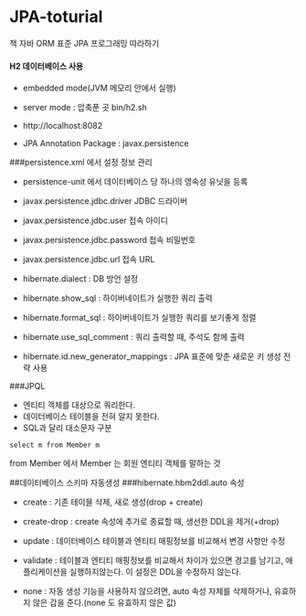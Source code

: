 # JPA-toturial
책 자바 ORM 표준 JPA 프로그래밍 따라하기

#### H2 데이터베이스 사용 
- embedded mode(JVM 메모리 안에서 실행)
- server mode : 압축푼 곳 bin/h2.sh
- http://localhost:8082


- JPA Annotation Package : javax.persistence


###persistence.xml 에서 설정 정보 관리
* persistence-unit 에서 데이터베이스 당 하나의 영속성 유닛을 등록

* javax.persistence.jdbc.driver JDBC 드라이버
* javax.persistence.jdbc.user 접속 아이디
* javax.persistence.jdbc.password 접속 비밀번호
* javax.persistence.jdbc.url 접속 URL

* hibernate.dialect : DB 방언 설정
* hibernate.show_sql : 하이버네이트가 실행한 쿼리 출력
* hibernate.format_sql : 하이버네이트가 실행한 쿼리를 보기좋게 정렬
* hibernate.use_sql_comment : 쿼리 출력할 때, 주석도 함께 출력
* hibernate.id.new_generator_mappings : JPA 표준에 맞춘 새로운 키 생성 전략 사용

###JPQL
- 엔티티 객체를 대상으로 쿼리한다.
- 데이터베이스 테이블을 전혀 알지 못한다.
- SQL과 달리 대소문자 구분

```
select m from Member m
```
from Member 에서 Member 는 회원 엔티티 객체를 말하는 것

##데이터베이스 스키마 자동생성
###hibernate.hbm2ddl.auto 속성
* create : 기존 테이믈 삭제, 새로 생성(drop + create)
* create-drop : create 속성에 추가로 종료할 때, 생선한 DDL을 제거(+drop)
* update : 데이터베이스 테이블과 엔티티 매핑정보를 비교해서 변경 사항만 수정
* validate : 테이블과 엔티티 매핑정보를 비교해서 차이가 있으면 경고를 남기고, 애플리케이션을 실행하지않는다.
이 설정은 DDL을 수정하지 않는다.

* none : 자동 생성 기능을 사용하지 않으려면, auto 속성 자체를 삭제하거나, 유효하지 않은 갑을 준다.(none 도 유효하지 않은 값)
